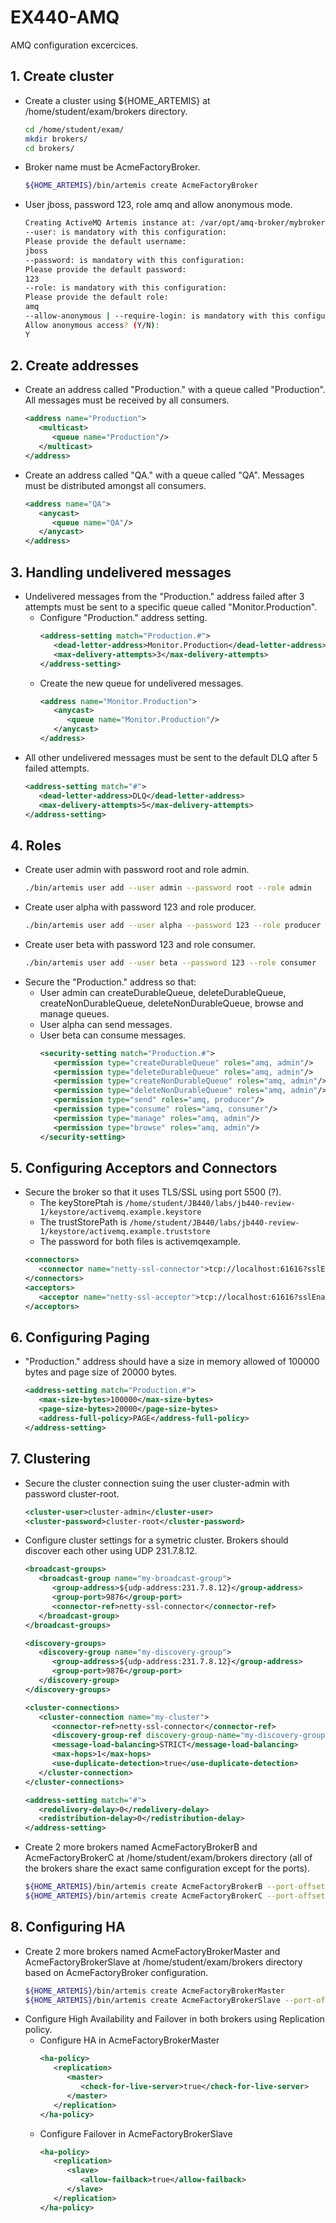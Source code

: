 # EX440-AMQ
AMQ configuration excercices.

## 1. Create cluster
   - Create a cluster using ${HOME_ARTEMIS} at /home/student/exam/brokers directory.
     ```bash
     cd /home/student/exam/
     mkdir brokers/
     cd brokers/
     ```
   - Broker name must be AcmeFactoryBroker.
     ```bash
     ${HOME_ARTEMIS}/bin/artemis create AcmeFactoryBroker
     ```
   - User jboss, password 123, role amq and allow anonymous mode.
     ```bash
     Creating ActiveMQ Artemis instance at: /var/opt/amq-broker/mybroker
     --user: is mandatory with this configuration:
     Please provide the default username:
     jboss
     --password: is mandatory with this configuration:
     Please provide the default password:
     123
     --role: is mandatory with this configuration:
     Please provide the default role:
     amq
     --allow-anonymous | --require-login: is mandatory with this configuration:
     Allow anonymous access? (Y/N):
     Y
     ```

## 2. Create addresses
   - Create an address called "Production." with a queue called "Production". All messages must be received by all consumers.
     ```xml
     <address name="Production">
        <multicast>
           <queue name="Production"/>
        </multicast>
     </address>
     ```
   - Create an address called "QA." with a queue called "QA". Messages must be distributed amongst all consumers.
     ```xml
     <address name="QA">
        <anycast>
           <queue name="QA"/>
        </anycast>
     </address>
     ```

## 3. Handling undelivered messages
   - Undelivered messages from the "Production." address failed after 3 attempts must be sent to a specific queue called "Monitor.Production".
      - Configure "Production." address setting.
        ```xml
        <address-setting match="Production.#">
           <dead-letter-address>Monitor.Production</dead-letter-address>
           <max-delivery-attempts>3</max-delivery-attempts>
        </address-setting>
        ```
      - Create the new queue for undelivered messages.
        ```xml
        <address name="Monitor.Production">
           <anycast>
              <queue name="Monitor.Production"/>
           </anycast>   
        </address>
        ```
   - All other undelivered messages must be sent to the default DLQ after 5 failed attempts.
     ```xml
     <address-setting match="#">
        <dead-letter-address>DLQ</dead-letter-address>
        <max-delivery-attempts>5</max-delivery-attempts>
     </address-setting>
     ```

## 4. Roles
   - Create user admin with password root and role admin.
     ```bash
     ./bin/artemis user add --user admin --password root --role admin
     ```
   - Create user alpha with password 123 and role producer.
     ```bash
     ./bin/artemis user add --user alpha --password 123 --role producer
     ```
   - Create user beta with password 123 and role consumer.
     ```bash
     ./bin/artemis user add --user beta --password 123 --role consumer
     ```
   - Secure the "Production." address so that:
      - User admin can createDurableQueue, deleteDurableQueue, createNonDurableQueue, deleteNonDurableQueue, browse and manage queues.
      - User alpha can send messages.
      - User beta can consume messages.
        ```xml
        <security-setting match="Production.#">
           <permission type="createDurableQueue" roles="amq, admin"/>
           <permission type="deleteDurableQueue" roles="amq, admin"/>
           <permission type="createNonDurableQueue" roles="amq, admin"/>
           <permission type="deleteNonDurableQueue" roles="amq, admin"/>
           <permission type="send" roles="amq, producer"/>
           <permission type="consume" roles="amq, consumer"/>
           <permission type="manage" roles="amq, admin"/>
           <permission type="browse" roles="amq, admin"/>
        </security-setting>
        ```
        
## 5. Configuring Acceptors and Connectors
   - Secure the broker so that it uses TLS/SSL using port 5500 (?). 
      - The keyStorePtah is ```/home/student/JB440/labs/jb440-review-1/keystore/activemq.example.keystore```
      - The trustStorePath is ```/home/student/JB440/labs/jb440-review-1/keystore/activemq.example.truststore```
      - The password for both files is activemqexample.
     ```xml
     <connectors>
        <connector name="netty-ssl-connector">tcp://localhost:61616?sslEnabled=true;trustStorePath=/home/student/JB440/labs/jb440-review-1/keystore/activemq.example.truststore;trustStorePassword=activemqexample</connector>
     </connectors>
     <acceptors>
        <acceptor name="netty-ssl-acceptor">tcp://localhost:61616?sslEnabled=true;keyStorePath=/home/student/JB440/labs/jb440-review-1/keystore/activemq.example.keystore;keyStorePassword=activemqexample</acceptor>
     </acceptors>
     ```
     
## 6. Configuring Paging
   - "Production." address should have a size in memory allowed of 100000 bytes and page size of 20000 bytes.
     ```xml
     <address-setting match="Production.#">
        <max-size-bytes>100000</max-size-bytes>
        <page-size-bytes>20000</page-size-bytes>
        <address-full-policy>PAGE</address-full-policy>
     </address-setting>
     ```
     
## 7. Clustering
   - Secure the cluster connection suing the user cluster-admin with password cluster-root.
     ```xml
     <cluster-user>cluster-admin</cluster-user>
     <cluster-password>cluster-root</cluster-password>
     ```
   - Configure cluster settings for a symetric cluster. Brokers should discover each other using UDP 231.7.8.12.
     ```xml
     <broadcast-groups>
        <broadcast-group name="my-broadcast-group"> 
           <group-address>${udp-address:231.7.8.12}</group-address> 
           <group-port>9876</group-port> 
           <connector-ref>netty-ssl-connector</connector-ref>
        </broadcast-group>
     </broadcast-groups>
     
     <discovery-groups>
        <discovery-group name="my-discovery-group">
           <group-address>${udp-address:231.7.8.12}</group-address>
           <group-port>9876</group-port>
        </discovery-group>
     </discovery-groups>

     <cluster-connections>
        <cluster-connection name="my-cluster">
           <connector-ref>netty-ssl-connector</connector-ref>
           <discovery-group-ref discovery-group-name="my-discovery-group"/>
           <message-load-balancing>STRICT</message-load-balancing>
           <max-hops>1</max-hops>
           <use-duplicate-detection>true</use-duplicate-detection>
        </cluster-connection>
     </cluster-connections>

     <address-setting match="#">
        <redelivery-delay>0</redelivery-delay>
        <redistribution-delay>0</redistribution-delay>
     </address-setting>
     ```
   - Create 2 more brokers named AcmeFactoryBrokerB and AcmeFactoryBrokerC at /home/student/exam/brokers directory (all of the brokers share the exact same configuration except for the ports).
     ```bash
     ${HOME_ARTEMIS}/bin/artemis create AcmeFactoryBrokerB --port-offset 1
     ${HOME_ARTEMIS}/bin/artemis create AcmeFactoryBrokerC --port-offset 2
     ```

## 8. Configuring HA
   - Create 2 more brokers named AcmeFactoryBrokerMaster and AcmeFactoryBrokerSlave at /home/student/exam/brokers directory based on AcmeFactoryBroker configuration.
     ```bash
     ${HOME_ARTEMIS}/bin/artemis create AcmeFactoryBrokerMaster
     ${HOME_ARTEMIS}/bin/artemis create AcmeFactoryBrokerSlave --port-offset 1
     ```
   - Configure High Availability and Failover in both brokers using Replication policy.
      - Configure HA in AcmeFactoryBrokerMaster
        ```xml
        <ha-policy>
           <replication>
              <master>
                 <check-for-live-server>true</check-for-live-server>
              </master>
           </replication>
        </ha-policy>
        ```
      - Configure Failover in AcmeFactoryBrokerSlave
        ```xml
        <ha-policy>
           <replication>
              <slave>
                 <allow-failback>true</allow-failback>
              </slave>
           </replication>
        </ha-policy>
        ```
    
